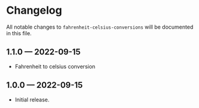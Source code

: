 # Changelog

All notable changes to `fahrenheit-celsius-conversions` will be documented in this file.

## 1.1.0 — 2022-09-15

- Fahrenheit to celsius conversion

## 1.0.0 — 2022-09-15

- Initial release.
